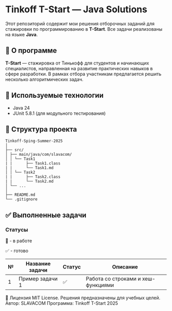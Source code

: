 # Tinkoff T-Start — Java Solutions

Этот репозиторий содержит мои решения отборочных заданий для стажировки по программированию в **T-Start**. Все задачи реализованы на языке **Java**.

## 📌 О программе

**T-Start** — стажировка от Тинькофф для студентов и начинающих специалистов, направленная на развитие практических навыков в сфере разработки. В рамках отбора участникам предлагается решить несколько алгоритмических задач.

## 🧰 Используемые технологии

- Java 24
- JUnit 5.8.1 (для модульного тестирования)

## 📁 Структура проекта

```plaintext
Tinkoff-Sping-Summer-2025
│
├── src/
│ ├── main/java/com/slavacom/
│ │ └── Task1
| |      ├── Task1.class
| |      └── Task1.md
│ │ └── Task2
| |      ├── Task2.class
| |      └── Task2.md
│ └── ...
│
├── README.md
└── .gitignore
```

## ✅ Выполненные задачи
### Статусы
🚧 - в работе

✅ - готово

| № | Название задачи       | Статус | Описание                            |
|---|------------------------|--------|-------------------------------------|
| 1 | Пример задачи 1        | ✅     | Работа со строками и хеш-функциями |

📄 Лицензия
MIT License. Решения предназначены для учебных целей.
Автор: SLAVACOM
Программа: Tinkoff T-Start 2025

